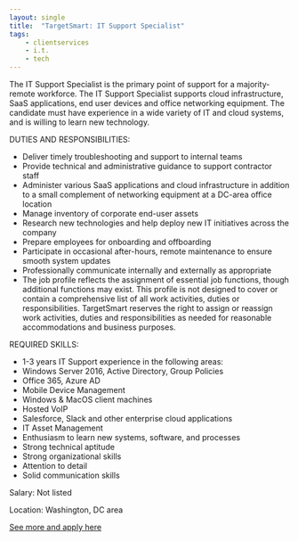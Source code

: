 ```yaml
---
layout: single
title:  "TargetSmart: IT Support Specialist"
tags: 
    - clientservices
    - i.t.
    - tech
---
```


The IT Support Specialist is the primary point of support for a majority-remote workforce. The IT Support Specialist supports cloud infrastructure, SaaS applications, end user devices and office networking equipment. The candidate must have experience in a wide variety of IT and cloud systems, and is willing to learn new technology.

DUTIES AND RESPONSIBILITIES:
* Deliver timely troubleshooting and support to internal teams
* Provide technical and administrative guidance to support contractor staff
* Administer various SaaS applications and cloud infrastructure in addition to a small complement of networking equipment at a DC-area office location
* Manage inventory of corporate end-user assets
* Research new technologies and help deploy new IT initiatives across the company
* Prepare employees for onboarding and offboarding
* Participate in occasional after-hours, remote maintenance to ensure smooth system updates
* Professionally communicate internally and externally as appropriate
* The job profile reflects the assignment of essential job functions, though additional functions may exist.  This profile is not designed to cover or contain a comprehensive list of all work activities, duties or responsibilities. TargetSmart reserves the right to assign or reassign work activities, duties and responsibilities as needed for reasonable accommodations and business purposes.

REQUIRED SKILLS:
* 1-3 years IT Support experience in the following areas:
* Windows Server 2016, Active Directory, Group Policies
* Office 365, Azure AD
* Mobile Device Management
* Windows & MacOS client machines
* Hosted VoIP
* Salesforce, Slack and other enterprise cloud applications
* IT Asset Management
* Enthusiasm to learn new systems, software, and processes
* Strong technical aptitude
* Strong organizational skills
* Attention to detail
* Solid communication skills


Salary: Not listed

Location: Washington, DC area


[See more and apply here](https://targetsmart.com/job/it-support-specialist/)

